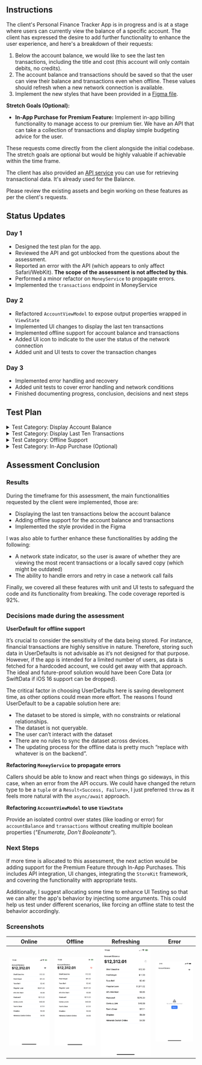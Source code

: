 ## Instructions

The client's Personal Finance Tracker App is in progress and is at a stage where users can currently view the balance of a specific account. The client has expressed the desire to add further functionality to enhance the user experience, and here's a breakdown of their requests:

1. Below the account balance, we would like to see the last ten transactions, including the title and cost (this account will only contain debits, no credits).
2. The account balance and transactions should be saved so that the user can view their balance and transactions even when offline. These values should refresh when a new network connection is available.
3. Implement the new styles that have been provided in a [Figma file](https://www.figma.com/file/gc7NONoPrghg2sVwItLu6f/Formula-Money?type=design&node-id=1%3A2&mode=design&t=jayHJnsOxRog2r49-1).

**Stretch Goals (Optional):**
- **In-App Purchase for Premium Feature:** Implement in-app billing functionality to manage access to our premium tier. We have an API that can take a collection of transactions and display simple budgeting advice for the user.

These requests come directly from the client alongside the initial codebase. The stretch goals are optional but would be highly valuable if achievable within the time frame.

The client has also provided an [API service](https://8kq890lk50.execute-api.us-east-1.amazonaws.com/prd/api) you can use for retrieving transactional data. It's already used for the Balance.

Please review the existing assets and begin working on these features as per the client's requests.

## Status Updates

### Day 1
- Designed the test plan for the app.
- Reviewed the API and got unblocked from the questions about the assessment.
- Reported an error with the API (which appears to only affect Safari/WebKit). **The scope of the assessment is not affected by this**.
- Performed a minor refactor on `MoneyService` to propagate errors.
- Implemented the `transactions` endpoint in MoneyService

### Day 2
- Refactored `AccountViewModel` to expose output properties wrapped in `ViewState`
- Implemented UI changes to display the last ten transactions
- Implemented offline support for account balance and transactions
- Added UI icon to indicate to the user the status of the network connection
- Added unit and UI tests to cover the transaction changes

### Day 3
- Implemented error handling and recovery
- Added unit tests to cover error handling and network conditions
- Finished documenting progress, conclusion, decisions and next steps

## Test Plan

<details>
<summary>Test Category: Display Account Balance</summary>

- **Fetch Account Balance Successfully**
    - Test that the API call fetches the account balance correctly. ✅
    - Verify that the balance is displayed in the UI. ✅
- **Fetch Account Balance Failure**
    - Simulate an API failure scenario. ✅
    - Test if the app gracefully handles API failures (e.g., by displaying an error message). ✅
- **Offline Account Balance**
    - Test if the app correctly retrieves and displays the last saved account balance when offline. ✅

</details>

<details>
<summary>Test Category: Display Last Ten Transactions</summary>

- **Fetch Last Ten Transactions Successfully**
    - Test that the API call fetches the last 10 transactions correctly. ✅
    - Verify that the transactions are displayed in the UI. ✅
- **Fetch Transactions Failure**
    - Simulate an API failure scenario. ✅
    - Test if the app handles this gracefully (e.g., by displaying an error message). ✅
- **Offline Transactions**
    - Test if the app correctly retrieves and displays the last saved transactions when offline. ✅
- **Empty Transactions List**
    - Test how the app handles an empty transactions list. ✅

</details>

<details>
<summary>Test Category: Offline Support</summary>

- **Save Account Balance Offline**
    - Test if the account balance is saved correctly for offline access. ✅
- **Save Transactions Offline**
    - Test if the last 10 transactions are saved correctly for offline access. ✅
- **Network Reconnection**
    - Test if the app refreshes the data when network connection is restored. ✅
- **Stale Data Indicator**
    - Test if the app correctly displays an indicator for stale data when offline. ✅

</details>

<details>
<summary>Test Category: In-App Purchase (Optional)</summary>

- **In-App Purchase Success**
    - Test successful in-app purchase flow. ⭕️
- **In-App Purchase Failure**
    - Test failure scenarios for in-app purchase. ⭕️
- **Premium Features Accessibility**
    - Test if premium features are accessible only after a successful in-app purchase. ⭕️

</details>

## Assessment Conclusion

### Results
During the timeframe for this assessment, the main functionalities requested by the client were implemented, those are:
- Displaying the last ten transactions below the account balance
- Adding offline support for the account balance and transactions
- Implemented the style provided in the Figma

I was also able to further enhance these functionalities by adding the following:
- A network state indicator, so the user is aware of whether they are viewing the most recent transactions or a locally saved copy (which might be outdated)
- The ability to handle errors and retry in case a network call fails

Finally, we covered all these features with unit and UI tests to safeguard the code and its functionality from breaking. The code coverage reported is 92%.

### Decisions made during the assessment

**UserDefault for offline support**

It’s crucial to consider the sensitivity of the data being stored. For instance, financial transactions are highly sensitive in nature. Therefore, storing such data in UserDefaults is not advisable as it’s not designed for that purpose. However, if the app is intended for a limited number of users, as data is fetched for a hardcoded account, we could get away with that approach. The ideal and future-proof solution would have been Core Data (or SwiftData if iOS 16 support can be dropped).

The critical factor in choosing UserDefaults here is saving development time, as other options could mean more effort. The reasons I found UserDefault to be a capable solution here are:
- The dataset to be stored is simple, with no constraints or relational relationships.
- The dataset is not queryable.
- The user can’t interact with the dataset
- There are no rules to sync the dataset across devices.
- The updating process for the offline data is pretty much “replace with whatever is on the backend”.

**Refactoring `MoneyService` to propagate errors**

Callers should be able to know and react when things go sideways, in this case, when an error from the API occurs. We could have changed the return type to be a `tuple` or a `Result<Success, Failure>`, I just preferred `throw` as it feels more natural with the `async/await` approach.

**Refactoring `AccountViewModel` to use `ViewState`**

Provide an isolated control over states (like loading or error) for `accountBalance` and `transactions` without creating multiple boolean properties (_"Enumerate, Don't Booleanate"_).

### Next Steps
If more time is allocated to this assessment, the next action would be adding support for the Premium Feature through In-App Purchases. This includes API integration, UI changes, integrating the `StoreKit` framework, and covering the functionality with appropriate tests.

Additionally, I suggest allocating some time to enhance UI Testing so that we can alter the app's behavior by injecting some arguments. This could help us test under different scenarios, like forcing an offline state to test the behavior accordingly.

### Screenshots

| Online | Offline | Refreshing | Error |
| ------ | ------- | ---------- | ----- |
| ![online-state][] | ![offline-state][] | ![refreshing-state][] | ![error-state][] |

<!-- screenshot files -->
[online-state]: Screenshots/online-state.png
[offline-state]: Screenshots/offline-state.png
[refreshing-state]: Screenshots/refreshing-state.png
[error-state]: Screenshots/error-state.png
